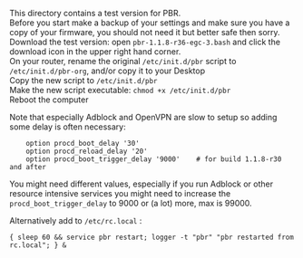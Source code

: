 This directory contains a test version for PBR.  
Before you start make a backup of your settings and make sure you have a copy of your firmware, you should not need it but better safe then sorry.  
Download the test version: open `pbr-1.1.8-r36-egc-3.bash` and click the download icon in the upper right hand corner.  
On your router, rename the original `/etc/init.d/pbr` script to `/etc/init.d/pbr-org`, and/or copy it to your Desktop  
Copy the new script to `/etc/init.d/pbr`  
Make the new script executable: `chmod +x /etc/init.d/pbr`  
Reboot the computer  

Note that especially Adblock and OpenVPN are slow to setup so adding some delay is often necessary:
```
	option procd_boot_delay '30'
	option procd_reload_delay '20'
	option procd_boot_trigger_delay '9000'    # for build 1.1.8-r30 and after
```
You might need different values, especially if you run Adblock or other resource intensive services you might need to increase the `procd_boot_trigger_delay` to 9000 or (a lot) more, max is 99000.

Alternatively add to `/etc/rc.local` :
```
{ sleep 60 && service pbr restart; logger -t "pbr" "pbr restarted from rc.local"; } &
```
